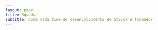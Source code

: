 ```yaml
---
layout: page
title: Squads
subtitle: Como cada time de desenvolvimento de ativos é formado?
---
```

